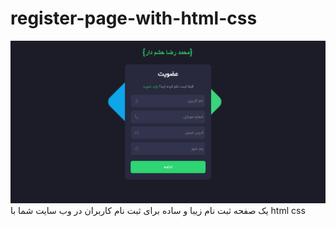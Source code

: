 # register-page-with-html-css

![project image](project-image.png)
یک صفحه ثبت نام زیبا و ساده برای ثبت نام کاربران در وب سایت شما با html css
